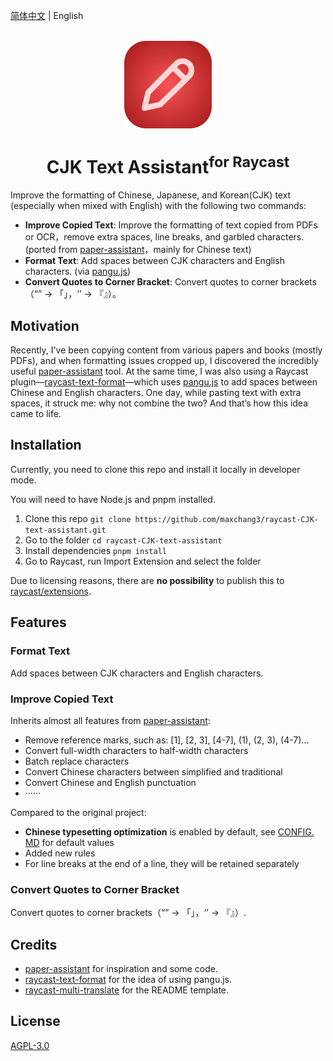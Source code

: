 [简体中文](./README.md) | English
<br>
<br>
<p align="center">
<img src="./assets/extension-icon.png" width="140" height="140" align="center" />
</p>

<h1 align="center">CJK Text Assistant<sup>for Raycast</sup></h1>

<p align="center">

Improve the formatting of Chinese, Japanese, and Korean(CJK) text (especially when mixed with English) with the following two commands:
* **Improve Copied Text**: Improve the formatting of text copied from PDFs or OCR，remove extra spaces, line breaks, and garbled characters. (ported from [paper-assistant](https://github.com/laorange/paper-assistant)，mainly for Chinese text)
* **Format Text**: Add spaces between CJK characters and English characters. (via [pangu.js](https://github.com/vinta/pangu.js))
* **Convert Quotes to Corner Bracket**: Convert quotes to corner brackets（“” -> 「」，‘’ -> 『』）。

</p>

## Motivation

Recently, I've been copying content from various papers and books (mostly PDFs), and when formatting issues cropped up, I discovered the incredibly useful [paper-assistant](https://github.com/laorange/paper-assistant) tool. At the same time, I was also using a Raycast plugin—[raycast-text-format](https://github.com/mrgeneralgoo/raycast-text-format)—which uses [pangu.js](https://github.com/vinta/pangu.js) to add spaces between Chinese and English characters. One day, while pasting text with extra spaces, it struck me: why not combine the two? And that’s how this idea came to life.

## Installation

Currently, you need to clone this repo and install it locally in developer mode.

You will need to have Node.js and pnpm installed.

1. Clone this repo `git clone https://github.com/maxchang3/raycast-CJK-text-assistant.git`
2. Go to the folder `cd raycast-CJK-text-assistant`
3. Install dependencies `pnpm install`
4. Go to Raycast, run Import Extension and select the folder

Due to licensing reasons, there are **no possibility** to publish this to [raycast/extensions](https://github.com/raycast/extensions).

## Features

### Format Text

Add spaces between CJK characters and English characters.

### Improve Copied Text

Inherits almost all features from [paper-assistant](https://github.com/laorange/paper-assistant):

* Remove reference marks, such as: [1], [2, 3], [4-7], (1), (2, 3), (4-7)...
* Convert full-width characters to half-width characters
* Batch replace characters
* Convert Chinese characters between simplified and traditional
* Convert Chinese and English punctuation
* ······

Compared to the original project:
* **Chinese typesetting optimization** is enabled by default, see [CONFIG. MD](CONFIG.md) for default values
* Added new rules
* For line breaks at the end of a line, they will be retained separately

### Convert Quotes to Corner Bracket

Convert quotes to corner brackets（“” -> 「」，‘’ -> 『』）.

## Credits

* [paper-assistant](https://github.com/laorange/paper-assistant) for inspiration and some code.
* [raycast-text-format](https://github.com/mrgeneralgoo/raycast-text-format) for the idea of using pangu.js.
* [raycast-multi-translate](https://github.com/antfu/raycast-multi-translate) for the README template.

## License

[AGPL-3.0](./LICENSE)
